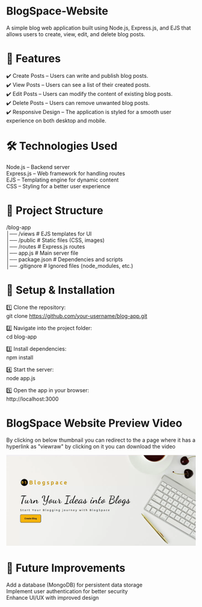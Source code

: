 # BlogSpace-Website

A simple blog web application built using Node.js, Express.js, and EJS that allows users to create, view, edit, and delete blog posts.

# 📌 Features
  ✔️ Create Posts – Users can write and publish blog posts.  
  ✔️ View Posts – Users can see a list of their created posts.  
  ✔️ Edit Posts – Users can modify the content of existing blog posts.  
  ✔️ Delete Posts – Users can remove unwanted blog posts.  
  ✔️ Responsive Design – The application is styled for a smooth user experience on both desktop and mobile.  

# 🛠️ Technologies Used
  Node.js – Backend server  
  Express.js – Web framework for handling routes  
  EJS – Templating engine for dynamic content  
  CSS – Styling for a better user experience  

# 📂 Project Structure
  /blog-app  
  │── /views          # EJS templates for UI  
  │── /public         # Static files (CSS, images)  
  │── /routes         # Express.js routes  
  │── app.js          # Main server file  
  │── package.json    # Dependencies and scripts  
  │── .gitignore      # Ignored files (node_modules, etc.)  


# 🚀 Setup & Installation

  1️⃣ Clone the repository:  
  git clone https://github.com/your-username/blog-app.git  
    
  2️⃣ Navigate into the project folder:  
  cd blog-app  
  
  3️⃣ Install dependencies:  
  npm install  
    
  4️⃣ Start the server:  
  node app.js  
    
  5️⃣ Open the app in your browser:  
  http://localhost:3000  

# BlogSpace Website Preview Video
By clicking on below thumbnail you can redirect to the a page where it has a hyperlink as "viewraw" by clicking on it you can download the video  
<p align="center">
  <a href="https://github.com/Dinesh0007000/BlogSpace-Website/blob/main/BlogSpace.webm">
    <img src="https://github.com/Dinesh0007000/BlogSpace-Website/blob/main/Thumbnail.png" width="600">
  </a>
</p>


# 📝 Future Improvements
  Add a database (MongoDB) for persistent data storage  
  Implement user authentication for better security  
  Enhance UI/UX with improved design  





